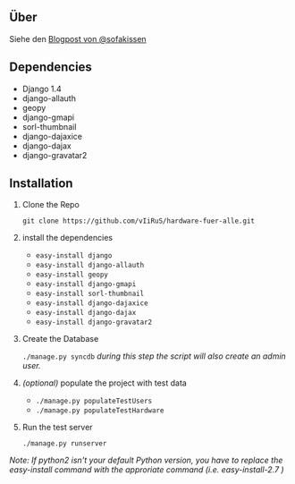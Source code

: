 ## Über
Siehe den [Blogpost von @sofakissen](http://raummaschine.de/blog/2012/09/16/bedingungslos-gescheite-hardware-fuer-alle/)

## Dependencies
* Django 1.4
* django-allauth
* geopy
* django-gmapi
* sorl-thumbnail
* django-dajaxice
* django-dajax
* django-gravatar2

## Installation

1. Clone the Repo

    ```git clone https://github.com/vIiRuS/hardware-fuer-alle.git```

2. install the dependencies

    * ```easy-install django```
    * ```easy-install django-allauth```
    * ```easy-install geopy```
    * ```easy-install django-gmapi```
    * ```easy-install sorl-thumbnail```
    * ```easy-install django-dajaxice```
    * ```easy-install django-dajax```
    * ```easy-install django-gravatar2```

3. Create the Database

    ```./manage.py syncdb``` _during this step the script will also create an admin user._

4. _(optional)_ populate the project with test data

    * ```./manage.py populateTestUsers```
    * ```./manage.py populateTestHardware```

5. Run the test server

    ```./manage.py runserver```

_Note: If python2 isn't your default Python version, you have to replace the easy-install command with the approriate command (i.e. easy-install-2.7 )_